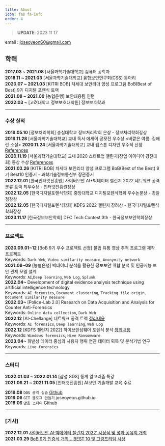 ```yaml
---
title: About
icon: fas fa-info
order: 4
---
```


> **UPDATE**: 2023 11 17

email : joseoyeon60@gmail.com 

## 학력  

**2017.03 ~ 2021.08** [서울과학기술대학교] 컴퓨터 공학과 <br/>
**2018.11 ~ 2021.03** [서울과학기술대학교] 융합보안연구회(CSS) 동아리 <br/>
**2020.07 ~ 2021.03** [KITRI BOB] 차세대 보안리더 양성 프로그램 BoB(Best of Best) 9기 디지털 포렌식 트랙 <br/>
**2021.08 ~ 2021.09** [농협은행] 보안대응팀 인턴 <br/> 
**2022.03 ~** [고려대학교 정보보호대학원] 정보보호학과 <br/>
<!--**2018.05 ~ 2021.03** [서울과학기술대학교] CIS 연구실 학부 연구생<br/>-->
---


### 수상 실적 

**2019.05.10** [정보처리학회] 숭실대학교 정보처리학회 은상 - 정보처리학회장상<br/>
**2019.11.28** [서울과학기술대학교] 교내 독서 에세이 공모전 우수상 <바깥은 여름: 김애란 소설>
**2020.11.24** [서울과학기술대학교] 교내 캡스톤 디자인 우수작 선정 <!--<Silver Eyes App(노인을 위한 앱 개발)>-->  [References](https://itm.seoultech.ac.kr/bachelor_of_information/notice/?do=commonview&searchtext=&searchtype=&nowpage=1&bnum=1947&bidx=498302&cate=&profboardidx=)  <br/>
**2020.11.19** [서울과학기술대학교] 교내 2020 스타트업 챌린지(창업 아이디어 경진대회) 동상 수상 [References](https://itm.seoultech.ac.kr/bachelor_of_information/notice/?do=commonview&searchtext=&searchtype=&nowpage=1&bnum=1947&bidx=498302&cate=&profboardidx=)  <br/>
**2021.03.26** [KITRI BOB] 차세대 보안리더 양성 프로그램 BoB(Best of the Best) 9기 Best10 인증서 - 과학기술정보통신부 장관증서 <br/>
**2022.12.01** [한국인터넷진흥원] 사이버보안 AI\*빅데이터 챌린지 2022 네트워크 공격 분류 트랙 최우수상 - 인터넷진흥원장상 <br/>
**2022.12.05** [한국디지털포렌식학회] 중앙대학교 디지털포렌식학회 우수논문상 - 경찰청장상 <br/>
**2022.12.05** [한국디지털포렌식학회] KDFS 2022 챌린지 장려상 - 한국디지털포렌식학회장상 <br/>
**2023.11.17** [한국정보보안학회] DFC Tech Contest 3th - 한국정보보안학회장상 <br/>
<!--
```CoAP을 위한 프로토콜 제안 시 DDoS  보안 고려사항```
<br/>
-->

---

### 프로젝트 

**2020.09.01~12** [BoB 9기 우수 프로젝트 선정] 불법 유통 영상 추적 프로그램 제작 프로젝트<br/>
Keywords: ```Dark Web```, ```Video similarity measure```, ```Anonymity network``` <br/>
**2021.08~09** [농협은행] 빅데이터 분석을 활용한 정보보안 위협 분석 및 인공지능 보안 관제 모델 설계 <br/> 
Keywords: ```AI```,```Deep learning```, ```Web Log```, ```Splunk``` <br/>
**2022.04~** Development of digital evidence analysis technique using artificial intelligence technology  <br/>
Keywords: ```AI forensics```, ```Document clustering```, ```Tracking file origin```, ```Document similarity measure``` <br/>
**2022.03~** [Police-Lab 2.0] Research on Data Acquisition and Analysis for Counter Anti-Forensics  <br/>
Keywords: ```Online data collection```, ```Dark Web``` <br/>
**2022.12** [AI-Chellange] 네트워크 공격 트랙 [정리내용](https://github.com/joseoyeon/AI-Chellange) <br/>
Keywords: ```AI forensics```, ```Deep learning```, ```Web Log``` <br/>
**2022.12** [KDFS 챌린지 2022] 하이브렌섬웨어 포렌식 분석 [정리내용](https://github.com/joseoyeon/2022-KDFS-Challenge) <br/>
Keywords: ```Windows forensics```, ```Hive Ransomware``` <br/>
**2023.04~** 휘발성 데이터 중심의 사용자 행위 연관 데이터 획득 및 분석기법 연구 <br/>
Keywords: ```Live forensics``` <br/>


<!-- [산출물 정리](https://pusanackr-my.sharepoint.com/personal/bluemonster_pusan_ac_kr/_layouts/15/onedrive.aspx?id=%2Fpersonal%2Fbluemonster%5Fpusan%5Fac%5Fkr%2FDocuments%2F%EB%8B%A4%EC%9E%A1%EC%A1%B0%20%EC%82%B0%EC%B6%9C%EB%AC%BC&originalPath=aHR0cHM6Ly9wdXNhbmFja3ItbXkuc2hhcmVwb2ludC5jb20vOmY6L2cvcGVyc29uYWwvYmx1ZW1vbnN0ZXJfcHVzYW5fYWNfa3IvRWlSYlRkY0NCMmxKa3dpNFRTRUd0b3NCVUg4elhWWEVuZmRfVHpzSEVRYUo4dz9ydGltZT12T2dEMXctbDJFZw)<br/>
- [노션 정리](https://www.notion.so/JSY-526a402c71e4436ea52ee923498e4b68)
- 불법 미디어 유통 수사. 
- 미디어 유사도 측정 실험 리서치 팀
- 불법 미디어 신고 웹사이트 제작 -->

<!-- **2021.10** [KDFS 챌린지 2021] 모바일 포렌식 분석 [정리내용](https://joseoyeon.github.io/posts/%EB%AA%A8%EB%B0%94%EC%9D%BC%ED%8F%AC%EB%A0%8C%EC%8B%9D/)<br/>
-->
<!--**2020.09~11** [서울과학기술대학교]  <Silver Eyes App(노인을 위한 앱 개발) [References](https://itm.seoultech.ac.kr/bachelor_of_information/notice/?do=commonview&searchtext=&searchtype=&nowpage=1&bnum=1947&bidx=498302&cate=&profboardidx=) <br/> -->
---

### 스터디 

**2022.01.03 ~ 2022.01.14** [삼성 SDS] 동계 알고리즘 특강 <br/>
**2021.06.21 ~ 2021.11.05** [인터넷진흥원] AI보안 기술개발 교육 수료  <br/>
<!--**2020.05~07**
 ```메모리 포렌식 공부```
[악성코드 분석을 위한 메모리 포렌식 (memory forensic) - 인프런](https://www.inflearn.com/course/%EB%A9%94%EB%AA%A8%EB%A6%AC-%ED%8F%AC%EB%A0%8C%EC%8B%9D-memory-forensic#) <br/>
**2019.08 ~ 2019.10** 
```E.사이버보안.1-Enterprise Security Fundamentals(초급) 수료```<br/>-->
**2019.08**   ```DOS 공격 실습```
[Github](https://github.com/joseoyeon/systemhacking/blob/master/Dos/20190819_ping_of_death.md) <br/>
**2019.06**  ```GIT 블로그 만들기``` joseoyeon.github.io <br/>
**2018.06** 
 ```암호 스터디```
[Github](https://github.com/joseoyeon/Cryptography) <br/>
<!--**2019.05 ~ 2019.11** [WISET] 취업탐색 멘토링<br/> -->

---

### [기사]

**2022.12.01** [사이버보안 AI·빅데이터 챌린지 2022’ 시상식 및 성과 공유회 개최](https://www.boannews.com/media/view.asp?idx=112153) <br/>
**2021.03.29** [BoB 9기 인증식 개최… BEST 10 및 그랑프리팀 시상](https://www.dailysecu.com/news/articleView.html?idxno=122508) 

